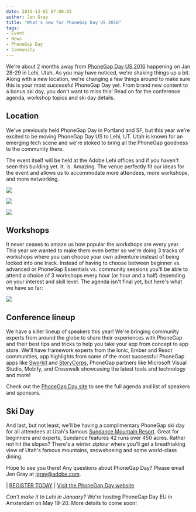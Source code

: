 ```yaml
---
date: 2015-12-01 07:00:03
author: Jen Gray
title: "What's new for PhoneGap Day US 2016"
tags:
- Event
- News
- PhoneGap Day
- Community
---
```


We're about 2 months away from [PhoneGap Day US 2016](http://pgday.phonegap.com/) happening on Jan 28-29 in Lehi, Utah. As you may have noticed, we're shaking things up a bit. Along with a new location, we're changing a few things around to make sure this is your most successful PhoneGap Day yet. From brand new content to a bonus ski day, you don't want to miss this! Read on for the conference agenda, workshop topics and ski day details.

## Location

We've previously held PhoneGap Day in Portland and SF, but this year we're excited to be moving PhoneGap Day US to Lehi, UT. Utah is known for an emerging tech scene and we're stoked to bring all the PhoneGap goodness to the community there.

The event itself will be held at the Adobe Lehi offices and if you haven't seen this building yet. It. Is. Amazing. The venue perfectly fit our ideas for the event and allows us to accommodate more attendees, more workshops, and more networking.

![](/blog/uploads/2015-11/lehi.jpg)

![](/blog/uploads/2015-11/lehioffice.jpg)

![](/blog/uploads/2015-11/imgres.jpg)

## Workshops

It never ceases to amaze us how popular the workshops are every year. This year we wanted to make them even better so we're doing 3 tracks of workshops where you can choose your own adventure instead of being locked into one track. Instead of having to choose between beginner vs. advanced or PhoneGap Essentials vs. community sessions you'll be able to attend a choice of 3 workshops every hour (or hour and a half)
depending on your interest and skill level. The agenda isn't final yet, but here's what we have so far:

![](/blog/uploads/2015-11/pgdayworkshops.png)

## Conference lineup

We have a killer lineup of speakers this year! We're bringing community experts from around the globe to share their experiences with PhoneGap and their best tips and tricks to help you take your app from concept to app store. We'll have framework experts from the Ionic, Ember and React communities, app highlights from some of the most successful PhoneGap apps like [Sworkit](http://sworkit.com/) and [StoryCorps](https://storycorps.org/), PhoneGap partners like Microsoft Visual Studio, Mobify, and Crosswalk showcasing the latest tools and technology and more!

Check out the [PhoneGap Day site](http://pgday.phonegap.com/) to see the full agenda and list of speakers and sponsors.

## Ski Day

And last, but not least, we'll be having a complimentary PhoneGap ski day for all attendees at Utah's famous [Sundance Mountain Resort](http://www.sundanceresort.com/). Great for beginners and experts, Sundance features 42 runs over 450 acres. Rather not hit the slopes? There's a winter ziptour where you'll get a breathtaking view of Utah's famous mountains, snowshoeing and some world-class dining.

Hope to see you there! Any questions about PhoneGap Day? Please email Jen Gray at jgray@adobe.com.

| [REGISTER TODAY](http://www.eventbrite.com/e/phonegap-day-us-2016-tickets-18659846102) | [Visit the PhoneGap Day website](http://pgday.phonegap.com/)

*Can't make it to Lehi in January?* We're hosting PhoneGap Day EU in Amsterdam on May 19-20. More details to come soon!
